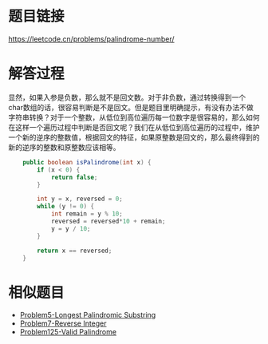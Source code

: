 # 题目链接
https://leetcode.cn/problems/palindrome-number/

# 解答过程
显然，如果入参是负数，那么就不是回文数。对于非负数，通过转换得到一个char数组的话，很容易判断是不是回文。但是题目里明确提示，有没有办法不做字符串转换？对于一个整数，从低位到高位遍历每一位数字是很容易的，那么如何在这样一个遍历过程中判断是否回文呢？我们在从低位到高位遍历的过程中，维护一个新的逆序的整数值，根据回文的特征，如果原整数是回文的，那么最终得到的新的逆序的整数和原整数应该相等。

```java
	public boolean isPalindrome(int x) {
		if (x < 0) {
			return false;
		}

		int y = x, reversed = 0;
		while (y != 0) {
			int remain = y % 10;
			reversed = reversed*10 + remain;
			y = y / 10;
		}

		return x == reversed;
	}
```

# 相似题目
- [Problem5-Longest Palindromic Substring](2021-10-25-leetcode-problem-5.md)
- [Problem7-Reverse Integer](2022-11-15-leetcode-problem-7.md)
- [Problem125-Valid Palindrome](2022-11-09-leetcode-problem-125.md)